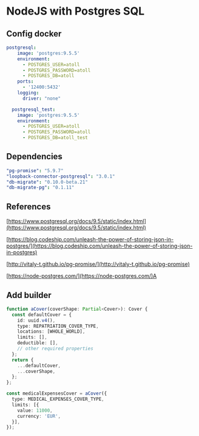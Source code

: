 # NodeJS with Postgres SQL

## Config docker

```yaml
postgresql:
    image: 'postgres:9.5.5'
    environment:
      - POSTGRES_USER=atoll
      - POSTGRES_PASSWORD=atoll
      - POSTGRES_DB=atoll
    ports:
      - '12400:5432'
    logging:
      driver: "none"

  postgresql_test:
    image: 'postgres:9.5.5'
    environment:
      - POSTGRES_USER=atoll
      - POSTGRES_PASSWORD=atoll
      - POSTGRES_DB=atoll_test
```

## Dependencies

```yaml
"pg-promise": "5.9.7"
"loopback-connector-postgresql": "3.0.1"
"db-migrate": "0.10.0-beta.21"
"db-migrate-pg": "0.1.11"

```

## References

[https://www.postgresql.org/docs/9.5/static/index.html](https://www.postgresql.org/docs/9.5/static/index.html)

[https://blog.codeship.com/unleash-the-power-of-storing-json-in-postgres/](https://blog.codeship.com/unleash-the-power-of-storing-json-in-postgres)

[http://vitaly-t.github.io/pg-promise/](http://vitaly-t.github.io/pg-promise)

[https://node-postgres.com/](https://node-postgres.com/)A

## Add builder

```ts
function aCover(coverShape: Partial<Cover>): Cover {
  const defaultCover = {
    id: uuid.v4(),
    type: REPATRIATION_COVER_TYPE,
    locations: [WHOLE_WORLD],
    limits: [],
    deductible: [],
    // other required properties
  };
  return {
    ...defaultCover,
    ...coverShape,
  };
};

const medicalExpensesCover = aCover({
  type: MEDICAL_EXPENSES_COVER_TYPE,
  limits: [{
    value: 11000,
    currency: 'EUR',
  }],
});
```
